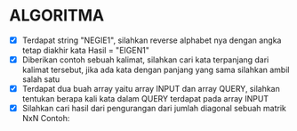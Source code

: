 # ALGORITMA

- [x]  Terdapat string "NEGIE1", silahkan reverse alphabet nya dengan angka tetap diakhir kata Hasil = "EIGEN1"
- [x]  Diberikan contoh sebuah kalimat, silahkan cari kata terpanjang dari kalimat tersebut, jika ada kata dengan panjang yang sama silahkan ambil salah satu
- [x]  Terdapat dua buah array yaitu array INPUT dan array QUERY, silahkan tentukan berapa kali kata dalam QUERY terdapat pada array INPUT
- [x]  Silahkan cari hasil dari pengurangan dari jumlah diagonal sebuah matrik NxN Contoh:
